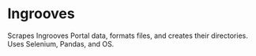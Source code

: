 # Ingrooves
Scrapes Ingrooves Portal data, formats files, and creates their directories. Uses Selenium, Pandas, and OS.

